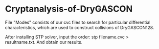 # Cryptanalysis-of-DryGASCON

File "Modes" consists of our cvc files to search for particular differential characteristics, which are used to construct collisions of DryGASCON128.

After installing STP solver, input the order: stp filename.cvc > resultname.txt.
And obtain our results.
